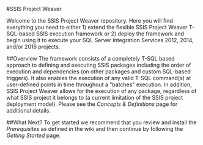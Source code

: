 #SSIS Project Weaver

Welcome to the SSIS Project Weaver repository. Here you will find everything you need to either 1) extend the flexible SSIS Project Weaver T-SQL-based SSIS execution framework or 2) deploy the framework and begin using it to execute your SQL Server Integration Services 2012, 2014, and/or 2016 projects. 

##Overview
The framework consists of a completely T-SQL based approach to defining and executing SSIS packages including the order of execution and dependencies (on other packages and custom SQL-based triggers). It also enables the execution of any valid T-SQL command(s) at user-defined points in time throughout a "batches" execution. In addition, SSIS Project Weaver allows for the execution of any package, regardless of what SSIS project it belongs to (a current limitation of the SSIS project deployment model). Please see the *Concepts & Definitions* page for additional details.

##What Next?
To get started we recommend that you review and install the *Prerequisites* as defined in the wiki and then continue by following the *Getting Started* page. 
